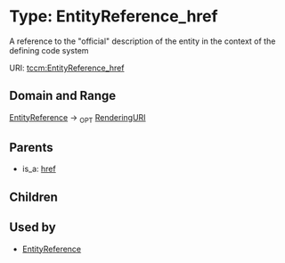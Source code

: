 
# Type: EntityReference_href


A reference to the "official" description of the entity in the context of the defining code system

URI: [tccm:EntityReference_href](https://hotecosystem.org/tccm/EntityReference_href)


## Domain and Range

[EntityReference](EntityReference.md) ->  <sub>OPT</sub> [RenderingURI](types/RenderingURI.md)

## Parents

 *  is_a: [href](href.md)

## Children


## Used by

 * [EntityReference](EntityReference.md)
